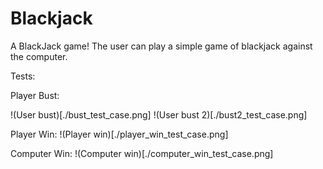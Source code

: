 # Blackjack
A BlackJack game!
The user can play a simple game of blackjack against the computer.

Tests:

Player Bust:

!(User bust)[./bust_test_case.png]
!(User bust 2)[./bust2_test_case.png]

Player Win:
!(Player win)[./player_win_test_case.png]

Computer Win:
!(Computer win)[./computer_win_test_case.png]
